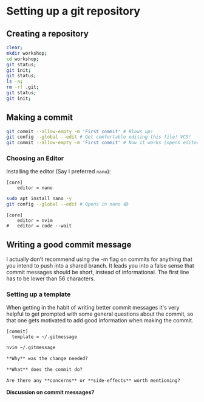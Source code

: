 # Setting up a git repository

## Creating a repository

```sh
clear;
mkdir workshop;
cd workshop;
git status;
git init;
git status;
ls -a;
rm -rf .git;
git status;
git init;
```

## Making a commit

```sh
git commit --allow-empty -m 'First commit' # Blows up!
git config --global --edit # Get comfortable editing this file! VCS!
git commit --allow-empty -m 'First commit' # Now it works (opens editor)
```

### Choosing an Editor

Installing the editor (Say I preferred `nano`):

```gitconfig
[core]
    editor = nano
```

```sh
sudo apt install nano -y
git config --global --edit # Opens in nano 😱
```

```gitconfig
[core]
    editor = nvim
#   editor = code --wait
```

## Writing a good commit message

I actually don't recommend using the -m flag on commits for anything that you
intend to push into a shared branch. It leads you into a false sense that commit
messages should be short, instead of informational. The first line has to
be lower than 56 characters.

### Setting up a template

When getting in the habit of writing better commit messages it's very helpful to
get prompted with some general questions about the commit, so that one gets
motivated to add good information when making the commit.

```gitconfig
[commit]
  template = ~/.gitmessage
```

```sh
nvim ~/.gitmessage
```

```markdown
**Why** was the change needed?

**What** does the commit do?

Are there any **concerns** or **side-effects** worth mentioning?
```

**Discussion on commit messages?**
